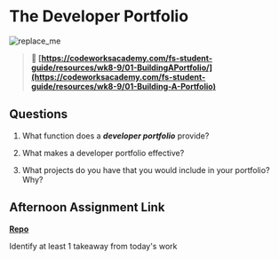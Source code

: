 # The Developer Portfolio

![replace_me](https://codeworks.blob.core.windows.net/public/assets/img/illustrations/placeholder.svg)

> **📖 [https://codeworksacademy.com/fs-student-guide/resources/wk8-9/01-BuildingAPortfolio/](https://codeworksacademy.com/fs-student-guide/resources/wk8-9/01-Building-A-Portfolio)**

## Questions

1. What function does a ***developer portfolio*** provide?

2. What makes a developer portfolio effective?

3. What projects do you have that you would include in your portfolio? Why?

## Afternoon Assignment Link

**[Repo](https://github.com/Alexmquan/<ASSIGNMENT_REPO>)**

Identify at least 1 takeaway from today's work
